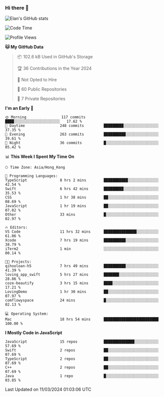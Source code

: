 ### Hi there 👋

![Elan's GitHub stats](https://github-readme-stats.vercel.app/api?username=elaninhust&rank_icon=github)

<!--START_SECTION:waka-->
![Code Time](http://img.shields.io/badge/Code%20Time-65%20hrs%205%20mins-blue)

![Profile Views](http://img.shields.io/badge/Profile%20Views-7-blue)

**🐱 My GitHub Data** 

> 📦 102.6 kB Used in GitHub's Storage 
 > 
> 🏆 36 Contributions in the Year 2024
 > 
> 🚫 Not Opted to Hire
 > 
> 📜 60 Public Repositories 
 > 
> 🔑 7 Private Repositories 
 > 
**I'm an Early 🐤** 

```text
🌞 Morning                117 commits         ████░░░░░░░░░░░░░░░░░░░░░   17.62 % 
🌆 Daytime                248 commits         █████████░░░░░░░░░░░░░░░░   37.35 % 
🌃 Evening                263 commits         ██████████░░░░░░░░░░░░░░░   39.61 % 
🌙 Night                  36 commits          █░░░░░░░░░░░░░░░░░░░░░░░░   05.42 % 
```


📊 **This Week I Spent My Time On** 

```text
🕑︎ Time Zone: Asia/Hong_Kong

💬 Programming Languages: 
TypeScript               8 hrs 2 mins        ███████████░░░░░░░░░░░░░░   42.54 % 
Swift                    6 hrs 42 mins       █████████░░░░░░░░░░░░░░░░   35.53 % 
CSS                      1 hr 38 mins        ██░░░░░░░░░░░░░░░░░░░░░░░   08.69 % 
JavaScript               1 hr 19 mins        ██░░░░░░░░░░░░░░░░░░░░░░░   07.02 % 
Other                    33 mins             █░░░░░░░░░░░░░░░░░░░░░░░░   02.97 % 

🔥 Editors: 
VS Code                  11 hrs 32 mins      ███████████████░░░░░░░░░░   61.06 % 
Xcode                    7 hrs 19 mins       ██████████░░░░░░░░░░░░░░░   38.79 % 
iTerm2                   1 min               ░░░░░░░░░░░░░░░░░░░░░░░░░   00.14 % 

🐱‍💻 Projects: 
qihooloan-h5             7 hrs 49 mins       ██████████░░░░░░░░░░░░░░░   41.39 % 
loving_app_swift         5 hrs 27 mins       ███████░░░░░░░░░░░░░░░░░░   28.86 % 
coze-beautify            3 hrs 15 mins       ████░░░░░░░░░░░░░░░░░░░░░   17.21 % 
LovingDemo               1 hr 30 mins        ██░░░░░░░░░░░░░░░░░░░░░░░   07.97 % 
comflowyspace            24 mins             █░░░░░░░░░░░░░░░░░░░░░░░░   02.13 % 

💻 Operating System: 
Mac                      18 hrs 54 mins      █████████████████████████   100.00 % 
```

**I Mostly Code in JavaScript** 

```text
JavaScript               15 repos            ██████████████░░░░░░░░░░░   57.69 % 
Swift                    2 repos             ██░░░░░░░░░░░░░░░░░░░░░░░   07.69 % 
TypeScript               2 repos             ██░░░░░░░░░░░░░░░░░░░░░░░   07.69 % 
C++                      2 repos             ██░░░░░░░░░░░░░░░░░░░░░░░   07.69 % 
Java                     1 repo              █░░░░░░░░░░░░░░░░░░░░░░░░   03.85 % 
```




 Last Updated on 11/03/2024 01:03:06 UTC
<!--END_SECTION:waka-->
